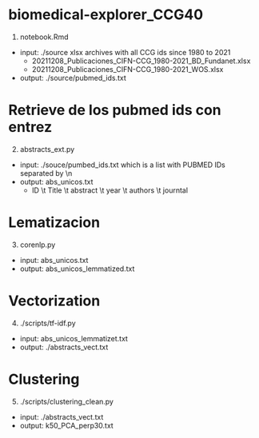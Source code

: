 # biomedical-explorer_CCG40

1. notebook.Rmd
- input: ./source xlsx archives with all CCG ids since 1980 to 2021
    - 20211208_Publicaciones_CIFN-CCG_1980-2021_BD_Fundanet.xlsx
    - 20211208_Publicaciones_CIFN-CCG_1980-2021_WOS.xlsx 
- output: ./source/pubmed_ids.txt


# Retrieve de los pubmed ids con entrez
2. abstracts_ext.py
- input: ./souce/pumbed_ids.txt which is a list with PUBMED IDs separated by \n
- output: abs_unicos.txt
    - ID \t Title \t abstract \t year \t authors \t journtal

# Lematizacion
3. corenlp.py
- input:  abs_unicos.txt
-  output: abs_unicos_lemmatized.txt

# Vectorization 
4. ./scripts/tf-idf.py
- input: abs_unicos_lemmatizet.txt 
- output: ./abstracts_vect.txt

# Clustering 
5. ./scripts/clustering_clean.py 
- input: ./abstracts_vect.txt
- output: k50_PCA_perp30.txt

